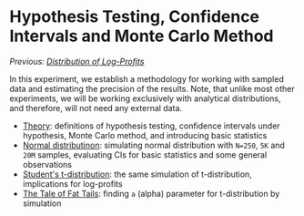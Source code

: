 # Hypothesis Testing, Confidence Intervals and Monte Carlo Method

*Previous: [Distribution of Log-Profits]*

In this experiment, we establish a methodology for working with sampled data and
estimating the precision of the results. Note, that unlike most other
experiments, we will be working exclusively with analytical distributions, and
therefore, will not need any external data.

- [Theory](theory.md): definitions of hypothesis testing, confidence intervals
  under hypothesis, Monte Carlo method, and introducing basic statistics
- [Normal distributinon](normal.md): simulating normal distribution with
  `N=250`, `5K` and `20M` samples, evaluating CIs for basic statistics and some
  general observations
- [Student's t-distribution](students.md): the same simulation of
  t-distribution, implications for log-profits
- [The Tale of Fat Tails](fat_tails.md): finding `a` (alpha) parameter for
  t-distribution by simulation

[Distribution of Log-Profits]: ../distribution

